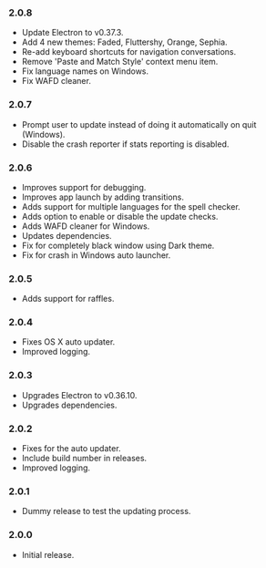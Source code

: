 ### 2.0.8

- Update Electron to v0.37.3.
- Add 4 new themes: Faded, Fluttershy, Orange, Sephia.
- Re-add keyboard shortcuts for navigation conversations.
- Remove 'Paste and Match Style' context menu item.
- Fix language names on Windows.
- Fix WAFD cleaner.

### 2.0.7

- Prompt user to update instead of doing it automatically on quit (Windows).
- Disable the crash reporter if stats reporting is disabled.

### 2.0.6

- Improves support for debugging.
- Improves app launch by adding transitions.
- Adds support for multiple languages for the spell checker.
- Adds option to enable or disable the update checks.
- Adds WAFD cleaner for Windows.
- Updates dependencies.
- Fix for completely black window using Dark theme.
- Fix for crash in Windows auto launcher.

### 2.0.5

- Adds support for raffles.

### 2.0.4

- Fixes OS X auto updater.
- Improved logging.

### 2.0.3

- Upgrades Electron to v0.36.10.
- Upgrades dependencies.

### 2.0.2

- Fixes for the auto updater.
- Include build number in releases.
- Improved logging.

### 2.0.1

- Dummy release to test the updating process.

### 2.0.0

- Initial release.
